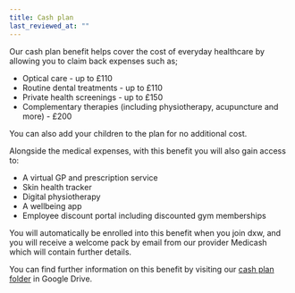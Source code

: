 ```yaml
---
title: Cash plan
last_reviewed_at: ""
---
```

Our cash plan benefit helps cover the cost of everyday healthcare by allowing you to claim back expenses such as;

* Optical care - up to £110
* Routine dental treatments - up to £110
* Private health screenings - up to £150
* Complementary therapies (including physiotherapy, acupuncture and more) - £200

You can also add your children to the plan for no additional cost.

Alongside the medical expenses, with this benefit you will also gain access to:

* A virtual GP and prescription service
* Skin health tracker
* Digital physiotherapy
* A wellbeing app
* Employee discount portal including discounted gym memberships

You will automatically be enrolled into this benefit when you join dxw, and you will receive a welcome pack by email from our provider Medicash which will contain further details.

You can find further information on this benefit by visiting our [cash plan folder](https://drive.google.com/drive/folders/1JzWSweMC-c4rciU-CrxTKcqLwbmphmAo) in Google Drive.
